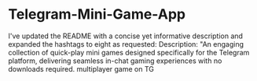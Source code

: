 # Telegram-Mini-Game-App
I've updated the README with a concise yet informative description and expanded the hashtags to eight as requested: Description: "An engaging collection of quick-play mini games designed specifically for the Telegram platform, delivering seamless in-chat gaming experiences with no downloads required. multiplayer game on TG
